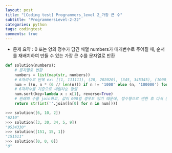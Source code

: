 ```yaml
---
layout: post
title: "[Coding test] Programmers_level 2_가장 큰 수"
subtitle: "ProgrammersLevel-2-22"
categories: python
tags: codingtest
comments: true
---
```


* 문제 요약 : 0 또는 양의 정수가 담긴 배열 numbers가 매개변수로 주어질 때, 순서를 재배치하여 만들 수 있는 가장 큰 수를 문자열로 반환

```python
def solution(numbers):
    # 문자열로 변환
    numbers = list(map(str, numbers))
    # 6자리수로 반복 ex: [(1, 111111), (20, 202020), (345, 345345), (1000, 100000)]
    num = [(n, n * (6 // len(n))) if n != '1000' else (n, '100000') for n in numbers]
    # 6자리수를 기준으로 내림차순 정렬 
    num.sort(key=lambda x : x[1], reverse=True)
    # 원래의 수를 join하고, 값이 000일 경우도 있기 때문에, 정수형으로 변환 후 다시 문자열로 변환하여 반환
    return str(int(''.join([n[0] for n in num])))
```

```python
>>> solution([6, 10, 2])
"6210"
>>> solution([3, 30, 34, 5, 9])
"9534330"
>>> solution([151, 15, 1])
"151511"
>>> solution([0, 0, 0])
"0"
```